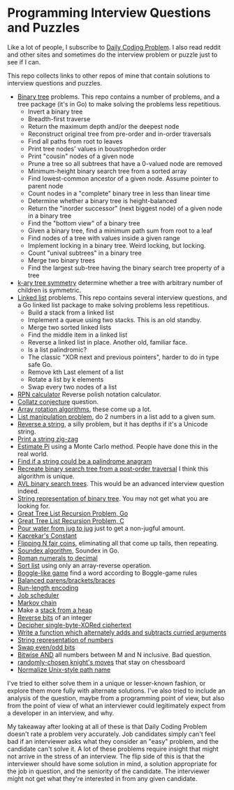 # Programming Interview Questions and Puzzles

Like a lot of people, I subscribe to [Daily Coding Problem](https://www.dailycodingproblem.com/).
I also read reddit and other sites and sometimes do the interview problem or puzzle just
to see if I can.

This repo collects links to other repos of mine that contain solutions to interview questions and puzzles.

* [Binary tree](https://github.com/bediger4000/binary_tree) problems.
This repo contains a number of problems,
and a tree package (it's in Go) to make
solving the problems less repetitious.
  * Invert a binary tree
  * Breadth-first traverse
  * Return the maximum depth and/or the deepest node
  * Reconstruct original tree from pre-order and in-order traversals
  * Find all paths from root to leaves
  * Print tree nodes' values in boustrophedon order
  * Print "cousin" nodes of a given node
  * Prune a tree so all subtrees that have a 0-valued node are removed
  * Minimum-height binary search tree from a sorted array
  * Find lowest-common ancestor of a given node. Assume pointer to parent node
  * Count nodes in a "complete" binary tree in less than linear time
  * Determine whether a binary tree is height-balanced
  * Return the "inorder successor" (next biggest node) of a given node in a binary tree
  * Find the "bottom view" of a binary tree
  * Given a binary tree, find a minimum path sum from root to a leaf
  * Find nodes of a tree with values inside a given range
  * Implement locking in a binary tree. Weird locking, but locking.
  * Count "unival subtrees" in a binary tree
  * Merge two binary trees
  * Find the largest sub-tree having the binary search tree property of a tree
* [k-ary tree symmetry](https://github.com/bediger4000/tree_symmetry) determine whether a tree with arbitrary number of children is symmetric.
* [Linked list](https://github.com/bediger4000/linked_lists) problems.
This repo contains several interview questions,
and a Go linked list package to make solving problems less repetitious.
  * Build a stack from a linked list
  * Implement a queue using two stacks. This is an old standby.
  * Merge two sorted linked lists
  * Find the middle item in a linked list
  * Reverse a linked list in place. Another old, familiar face.
  * Is a list palindromic?
  * The classic "XOR next and previous pointers", harder to do in type safe Go.
  * Remove kth Last element of a list
  * Rotate a list by k elements
  * Swap every two nodes of a list
* [RPN calculator](https://github.com/bediger4000/reverse-polish-problem) Reverse polish notation calculator.
* [Collatz conjecture](https://github.com/bediger4000/collatz-conjecture-puzzle) question.
* [Array rotation algorithms](https://github.com/bediger4000/array-rotation-algorithms), these come up a lot.
* [List manipulation problem](https://github.com/bediger4000/addition_puzzle), do 2 numbers in a list add to a given sum.
* [Reverse a string](https://github.com/bediger4000/golang-unicode-string-reversal), a silly problem, but it has depths if it's a Unicode string.
* [Print a string zig-zag](https://github.com/bediger4000/zigzag-programming-problem)
* [Estimate Pi](https://github.com/bediger4000/estimate_pi) using a Monte Carlo method. People have done this in the real world.
* [Find if a string could be a palindrome anagram](https://github.com/bediger4000/possible-palindromes)
* [Recreate binary search tree from a post-order traversal](https://github.com/bediger4000/postorder-tree-traversal) I think this algorithm is unique.
* [AVL binary search trees](https://github.com/bediger4000/avl_tree). This would be an advanced interview question indeed.
* [String representation of binary tree](https://github.com/bediger4000/binary-tree-odd-string-rep). You may not get what you are looking for.
* [Great Tree List Recursion Problem, Go](https://github.com/bediger4000/tree-list-recursion-go)
* [Great Tree List Recursion Problem, C](https://github.com/bediger4000/tree-list-recursion-c)
* [Pour water from jug to jug](https://github.com/bediger4000/egyptian-waterjar-puzzle) just to get a non-jugful amount.
* [Kaprekar's Constant](https://github.com/bediger4000/kaprekar)
* [Flipping N fair coins](https://github.com/bediger4000/fair-coin-flipping), eliminating all that come up tails, then repeating.
* [Soundex algorithm](https://github.com/bediger4000/soundex), Soundex in Go.
* [Roman numerals to decimal](https://github.com/bediger4000/romannumerals)
* [Sort list](https://github.com/bediger4000/reverselistsort) using only an array-reverse operation.
* [Boggle-like game](https://github.com/bediger4000/boggle-question) find a word according to Boggle-game rules
* [Balanced parens/brackets/braces](https://github.com/bediger4000/balanced-parens)
* [Run-length encoding](https://github.com/bediger4000/runlength-encoding)
* [Job scheduler](https://github.com/bediger4000/jobscheduler)
* [Markov chain](https://github.com/bediger4000/markov-chain)
* Make a [stack from a heap](https://github.com/bediger4000/stack)
* [Reverse bits](https://github.com/bediger4000/bitsreversed) of an integer
* [Decipher single-byte-XORed ciphertext](https://github.com/bediger4000/singlexor) 
* [Write a function which alternately adds and subtracts curried arguments](https://github.com/bediger4000/curried-arithmetic)
* [String representation of numbers](https://github.com/bediger4000/parse-number-strings)
* [Swap even/odd bits](https://github.com/bediger4000/swapbits)
* [Bitwise AND](https://github.com/bediger4000/bitwise-and) all numbers between M and N inclusive. Bad question.
* [randomly-chosen knight's moves](https://github.com/bediger4000/knightmoves) that stay on chessboard
* [Normalize Unix-style path name](https://github.com/bediger4000/pathnormalize)

I've tried to either solve them in a unique or lesser-known fashion,
or explore them more fully with alternate solutions.
I've also tried to include an analysis of the question,
maybe from a programming point of view,
but also from the point of view of what an interviewer could legitimately expect from a developer in an interview, and why.

My takeaway after looking at all of these is that Daily Coding Problem doesn't rate a problem very accurately.
Job candidates simply can't feel bad if an interviewer asks what they
consider an "easy" problem, and the candidate can't solve it.
A lot of these problems require insight that might not arrive in the stress of an interview.
The flip side of this is that the interviewer should have some solution in mind,
a solution appropriate for the job in question,
and the seniority of the candidate.
The interviewer might not get what they're interested in from any given candidate.
